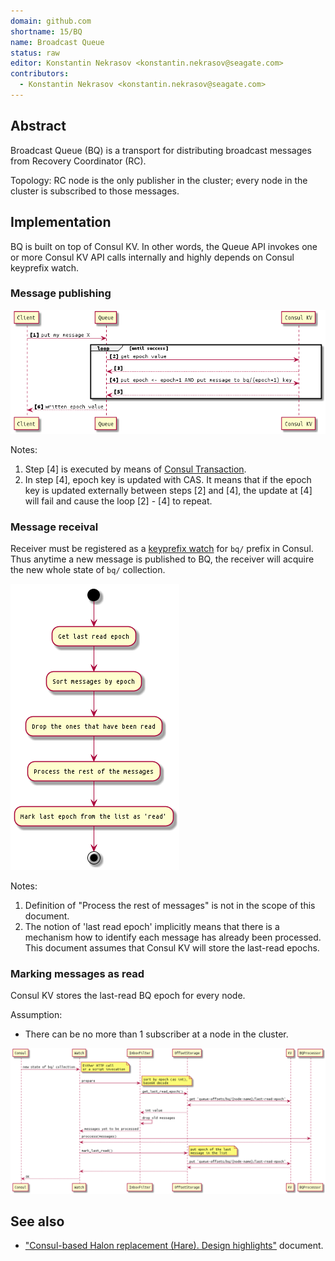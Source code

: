 ```yaml
---
domain: github.com
shortname: 15/BQ
name: Broadcast Queue
status: raw
editor: Konstantin Nekrasov <konstantin.nekrasov@seagate.com>
contributors:
  - Konstantin Nekrasov <konstantin.nekrasov@seagate.com>
---
```


## Abstract

Broadcast Queue (BQ) is a transport for distributing broadcast messages from Recovery Coordinator (RC). 

Topology: RC node is the only publisher in the cluster; every node in the cluster is subscribed to those messages.

## Implementation

BQ is built on top of Consul KV. In other words, the Queue API invokes one or more Consul KV API calls internally and highly depends on Consul keyprefix watch.

### Message publishing

![img](images/bq-sequence-01.png)


Notes:
1. Step \[4] is executed by means of [Consul Transaction](https://www.consul.io/api-docs/txn).
2. In step \[4], epoch key is updated with CAS. It means that if the epoch key is updated externally between steps \[2] and \[4], the update at \[4] will fail and cause the loop \[2] - \[4] to repeat.

### Message receival

Receiver must be registered as a [keyprefix watch](https://www.consul.io/docs/agent/watches.html#keyprefix) for `bq/` prefix in Consul. Thus anytime a new message is published to BQ, the receiver will acquire the new whole state of `bq/` collection.


![img](images/bq-activity-02.png)


Notes:
1. Definition of "Process the rest of messages" is not in the scope of this document.
2. The notion of 'last read epoch' implicitly means that there is a mechanism how to identify each message has already been processed. This document assumes that Consul KV will store the last-read epochs.

### Marking messages as read

Consul KV stores the last-read BQ epoch for every node.

Assumption:
- There can be no more than 1 subscriber at a node in the cluster.

![img](images/bq-sequence-03.png)


## See also

* ["Consul-based Halon replacement (Hare). Design highlights"](https://seagatetechnology.sharepoint.com/sites/gteamdrv1/tdrive1224/_layouts/15/Doc.aspx?sourcedoc={D1E7E9B8-C4CC-4543-916E-4EF03C061C27}&file=Consul-based%20Halon%20replacement%20(Hare)%20-%20Design%20Highlights.docx&wdOrigin=OFFICECOM-WEB.MAIN.SEARCH&action=default&mobileredirect=true&cid=0f78d508-653a-4880-9e94-d81d57285935) document.
